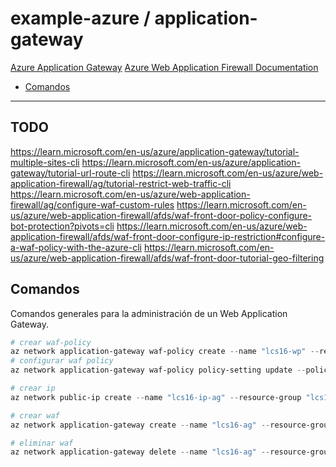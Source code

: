 # example-azure / application-gateway

[Azure Application Gateway](https://learn.microsoft.com/en-us/azure/application-gateway)
[Azure Web Application Firewall Documentation](https://learn.microsoft.com/en-us/azure/web-application-firewall)

- [Comandos](#comandos)

---

## TODO

https://learn.microsoft.com/en-us/azure/application-gateway/tutorial-multiple-sites-cli
https://learn.microsoft.com/en-us/azure/application-gateway/tutorial-url-route-cli
https://learn.microsoft.com/en-us/azure/web-application-firewall/ag/tutorial-restrict-web-traffic-cli
https://learn.microsoft.com/en-us/azure/web-application-firewall/ag/configure-waf-custom-rules
https://learn.microsoft.com/en-us/azure/web-application-firewall/afds/waf-front-door-policy-configure-bot-protection?pivots=cli
https://learn.microsoft.com/en-us/azure/web-application-firewall/afds/waf-front-door-configure-ip-restriction#configure-a-waf-policy-with-the-azure-cli
https://learn.microsoft.com/en-us/azure/web-application-firewall/afds/waf-front-door-tutorial-geo-filtering

## Comandos

Comandos generales para la administración de un Web Application Gateway.

```powershell
# crear waf-policy
az network application-gateway waf-policy create --name "lcs16-wp" --resource-group "lcs16-rg" --location "eastus" --type "OWASP" --version "3.2"
# configurar waf policy
az network application-gateway waf-policy policy-setting update --policy-name "lcs16-wp" --resource-group "lcs16-rg" --state "Enabled" --mode "Prevention" --request-body-check true
```

```powershell
# crear ip
az network public-ip create --name "lcs16-ip-ag" --resource-group "lcs16-rg" --location "eastus" --version "IPv4" --sku "Standard" --allocation-method "Static" --zone 1 2 3 --tier "Regional" --dns-name "lcs16-ag"

# crear waf
az network application-gateway create --name "lcs16-ag" --resource-group "lcs16-rg" --location "eastus" --sku "WAF_v2" --waf-policy "lcs16-wp" --capacity 1 --http2 "Enabled" --vnet-name "lcs16-vn" --subnet "WafSubnet" --public-ip-address "lcs16-ip-ag" --servers lcs16-as-net-1.azurewebsites.net lcs16-as-net-2.azurewebsites.net --priority 1000 --http-settings-port 80 --http-settings-protocol "Http"

# eliminar waf
az network application-gateway delete --name "lcs16-ag" --resource-group "lcs16-rg"
```
